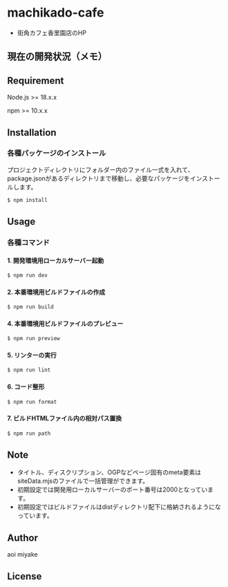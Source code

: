 # machikado-cafe

 - 街角カフェ香里園店のHP

## 現在の開発状況（メモ）


## Requirement

Node.js >= 18.x.x

npm >= 10.x.x

## Installation

### 各種パッケージのインストール

プロジェクトディレクトリにフォルダー内のファイル一式を入れて、package.jsonがあるディレクトリまで移動し、必要なパッケージをインストールします。

```bash
$ npm install
```

## Usage

### 各種コマンド

#### 1. 開発環境用ローカルサーバー起動

```bash
$ npm run dev
```

#### 2. 本番環境用ビルドファイルの作成

```bash
$ npm run build
```

#### 4. 本番環境用ビルドファイルのプレビュー

```bash
$ npm run preview
```

#### 5. リンターの実行

```bash
$ npm run lint
```

#### 6. コード整形

```bash
$ npm run format
```

#### 7. ビルドHTMLファイル内の相対パス置換

```bash
$ npm run path
```

## Note

- タイトル、ディスクリプション、OGPなどページ固有のmeta要素はsiteData.mjsのファイルで一括管理ができます。
- 初期設定では開発用ローカルサーバーのポート番号は2000となっています。
- 初期設定ではビルドファイルはdistディレクトリ配下に格納されるようになっています。

## Author

aoi miyake

## License
